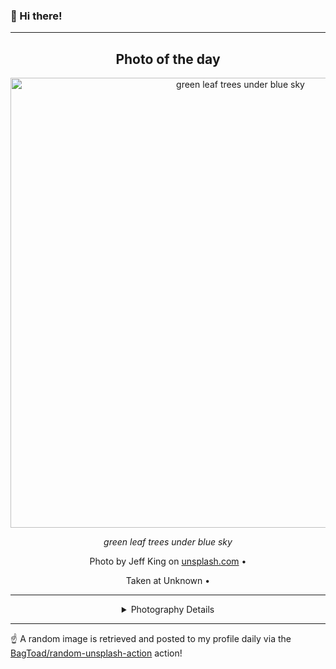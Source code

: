 ### 👋 Hi there!

----
<div align="center">

## Photo of the day
  
  <a href="https://unsplash.com/photos/green-leaf-trees-under-blue-sky-bJHWJeiHfHc"><img width="720" src="https://images.unsplash.com/photo-1469827160215-9d29e96e72f4?crop=entropy&cs=tinysrgb&fit=max&fm=jpg&ixid=M3w1NTI0NDl8MHwxfHJhbmRvbXx8fHx8fHx8fDE3MDY5NDAwMzV8&ixlib=rb-4.0.3&q=80&w=1080" alt="green leaf trees under blue sky"></a>
  
  <em>green leaf trees under blue sky</em>
  
  <em></em>

  Photo by Jeff King on [unsplash.com](https://unsplash.com/) • 
  
  Taken at Unknown • 
  
  ---
  
<details>
<summary>Photography Details</summary>
  
| Parameter     | Value |
| ------------- | ----- |
| Camera Model  | NIKON D700 |
| Exposure Time | 1/320 |
| Aperture      | 9.0 |
| Focal Length  | 17.0 |
| ISO           | 200 |
| Location      | Unknown (null) |
| Coordinates   | Latitude null, Longitude null |

### Map

Map unavailable

</details>

</div>

----

☝️ A random image is retrieved and posted to my profile daily via the [BagToad/random-unsplash-action](https://github.com/BagToad/random-unsplash-action) action!
